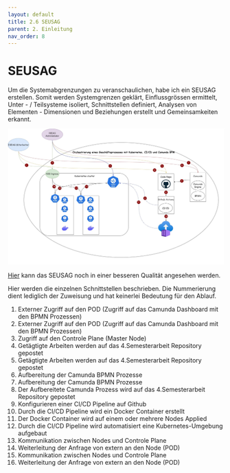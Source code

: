 ```yaml
---
layout: default
title: 2.6 SEUSAG
parent: 2. Einleitung
nav_order: 8
---
```


# SEUSAG

Um die Systemabgrenzungen zu veranschaulichen, habe ich ein SEUSAG erstellen. Somit werden Systemgrenzen geklärt, Einflussgrössen ermittelt, Unter - / Teilsysteme isoliert, Schnittstellen definiert, Analysen von Elementen - Dimensionen und Beziehungen erstellt und Gemeinsamkeiten erkannt.

![SEUSAG](../ressources/bilder/4_Semester_SEUSAG_Nummeriertv2.jpg)

[Hier](https://1drv.ms/i/c/77fe47fd6cd90d40/Ee-fHt-sSHNGgnZ7JjpeoX8BcOM6dRM1q4U2HSibWNqGqw?e=VP0ggf) kann das SEUSAG noch in einer besseren Qualität angesehen werden.

Hier werden die einzelnen Schnittstellen beschrieben. Die Nummerierung dient lediglich der Zuweisung und hat keinerlei Bedeutung für den Ablauf.

1. Externer Zugriff auf den POD (Zugriff auf das Camunda Dashboard mit den BPMN Prozessen)
2. Externer Zugriff auf den POD (Zugriff auf das Camunda Dashboard mit den BPMN Prozessen)
3. Zugriff auf den Controle Plane (Master Node)
4. Getägtigte Arbeiten werden auf das 4.Semesterarbeit Repository gepostet
5. Getägtigte Arbeiten werden auf das 4.Semesterarbeit Repository gepostet
6. Aufbereitung der Camunda BPMN Prozesse
7. Aufbereitung der Camunda BPMN Prozesse
8. Der Aufbereitete Camunda Prozess wird auf das 4.Semesterarbeit Repository gepostet
9. Konfigurieren einer CI/CD Pipeline auf Github
10. Durch die CI/CD Pipeline wird ein Docker Container erstellt
11. Der Docker Container wird auf einem oder mehrere Nodes Applied
12. Durch die CI/CD Pipeline wird automatisiert eine Kubernetes-Umgebung aufgebaut
13. Kommunikation zwischen Nodes und Controle Plane
14. Weiterleitung der Anfrage von extern an den Node (POD)
15. Kommunikation zwischen Nodes und Controle Plane
16. Weiterleitung der Anfrage von extern an den Node (POD)